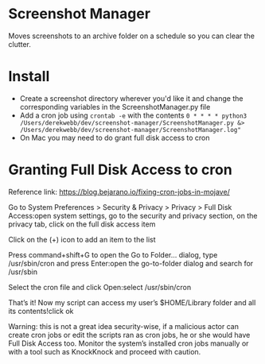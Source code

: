 # Screenshot Manager
Moves screenshots to an archive folder on a schedule so you can clear the clutter.

# Install
* Create a screenshot directory wherever you'd like it and change the corresponding variables in the ScreenshotManager.py file
* Add a cron job using `crontab -e` with the contents `0 * * * * python3 /Users/derekwebb/dev/screenshot-manager/ScreenshotManager.py &> /Users/derekwebb/dev/screenshot-manager/ScreenshotManager.log"`
* On Mac you may need to do grant full disk access to cron

# Granting Full Disk Access to cron
Reference link: https://blog.bejarano.io/fixing-cron-jobs-in-mojave/

Go to System Preferences > Security & Privacy > Privacy > Full Disk Access:open system settings, go to the security and privacy section, on the privacy tab, click on the full disk access item

Click on the (+) icon to add an item to the list

Press command+shift+G to open the Go to Folder… dialog, type /usr/sbin/cron and press Enter:open the go-to-folder dialog and search for /usr/sbin

Select the cron file and click Open:select /usr/sbin/cron

That’s it! Now my script can access my user’s $HOME/Library folder and all its contents!click ok

Warning: this is not a great idea security-wise, if a malicious actor can create cron jobs or edit the scripts ran as cron jobs, he or she would have Full Disk Access too. Monitor the system’s installed cron jobs manually or with a tool such as KnockKnock and proceed with caution.